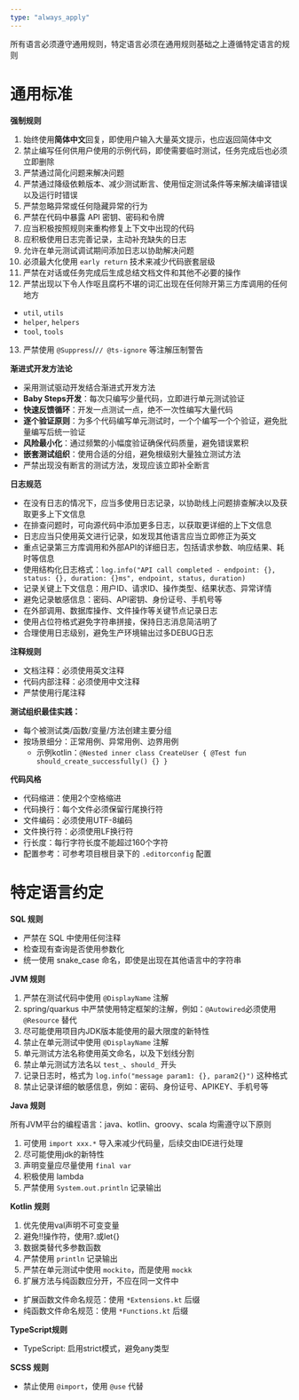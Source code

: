 ```yaml
---
type: "always_apply"
---
```



所有语言必须遵守通用规则，特定语言必须在通用规则基础之上遵循特定语言的规则

# 通用标准

**强制规则**

1. 始终使用**简体中文**回复，即使用户输入大量英文提示，也应返回简体中文
2. 禁止编写任何供用户使用的示例代码，即使需要临时测试，任务完成后也必须立即删除
3. 严禁通过简化问题来解决问题
4. 严禁通过降级依赖版本、减少测试断言、使用恒定测试条件等来解决编译错误以及运行时错误
5. 严禁忽略异常或任何隐藏异常的行为
6. 严禁在代码中暴露 API 密钥、密码和令牌
7. 应当积极按照规则来重构修复上下文中出现的代码
8. 应积极使用日志完善记录，主动补充缺失的日志
9. 允许在单元测试调试期间添加日志以协助解决问题
10. 必须最大化使用 `early return` 技术来减少代码嵌套层级
11. 严禁在对话或任务完成后生成总结文档文件和其他不必要的操作
12. 严禁出现以下令人作呕且腐朽不堪的词汇出现在任何除开第三方库调用的任何地方
+ `util`, `utils`
+ `helper`, `helpers`
+ `tool`, `tools`

13. 严禁使用 `@Suppress`/`// @ts-ignore` 等注解压制警告

**渐进式开发方法论**

- 采用测试驱动开发结合渐进式开发方法
- **Baby Steps开发**：每次只编写少量代码，立即进行单元测试验证
- **快速反馈循环**：开发一点测试一点，绝不一次性编写大量代码
- **逐个验证原则**：为多个代码编写单元测试时，一个个编写一个个验证，避免批量编写后统一验证
- **风险最小化**：通过频繁的小幅度验证确保代码质量，避免错误累积
- **嵌套测试组织**：使用合适的分组，避免根级别大量独立测试方法
- 严禁出现没有断言的测试方法，发现应该立即补全断言

**日志规范**

- 在没有日志的情况下，应当多使用日志记录，以协助线上问题排查解决以及获取更多上下文信息
- 在排查问题时，可向源代码中添加更多日志，以获取更详细的上下文信息
- 日志应当只使用英文进行记录，如发现其他语言应当立即修正为英文
- 重点记录第三方库调用和外部API的详细日志，包括请求参数、响应结果、耗时等信息
- 使用结构化日志格式：`log.info("API call completed - endpoint: {}, status: {}, duration: {}ms", endpoint, status, duration)`
- 记录关键上下文信息：用户ID、请求ID、操作类型、结果状态、异常详情
- 避免记录敏感信息：密码、API密钥、身份证号、手机号等
- 在外部调用、数据库操作、文件操作等关键节点记录日志
- 使用占位符格式避免字符串拼接，保持日志消息简洁明了
- 合理使用日志级别，避免生产环境输出过多DEBUG日志

**注释规则**

- 文档注释：必须使用英文注释
- 代码内部注释：必须使用中文注释
- 严禁使用行尾注释

**测试组织最佳实践：**

- 每个被测试类/函数/变量/方法创建主要分组
- 按场景细分：正常用例、异常用例、边界用例
  + 示例kotlin：`@Nested inner class CreateUser { @Test fun should_create_successfully() {} }`

**代码风格**

- 代码缩进：使用2个空格缩进
- 代码换行：每个文件必须保留行尾换行符
- 文件编码：必须使用UTF-8编码
- 文件换行符：必须使用LF换行符
- 行长度：每行字符长度不能超过160个字符
- 配置参考：可参考项目根目录下的 `.editorconfig` 配置

# 特定语言约定

**SQL 规则**

- 严禁在 SQL 中使用任何注释
- 检查现有查询是否使用参数化
- 统一使用 snake_case 命名，即使是出现在其他语言中的字符串

**JVM 规则**

1. 严禁在测试代码中使用 `@DisplayName` 注解
2. spring/quarkus 中严禁使用特定框架的注解，例如：`@Autowired`必须使用 `@Resource` 替代
3. 尽可能使用项目内JDK版本能使用的最大限度的新特性
4. 禁止在单元测试中使用 `@DisplayName` 注解
5. 单元测试方法名称使用英文命名，以及下划线分割
6. 禁止单元测试方法名以 `test_`、`should_` 开头
7. 记录日志时，格式为 `log.info("message param1: {}, param2{}")` 这种格式
8. 禁止记录详细的敏感信息，例如：密码、身份证号、APIKEY、手机号等

**Java 规则**

所有JVM平台的编程语言：java、kotlin、groovy、scala 均需遵守以下原则

1. 可使用 `import xxx.*` 导入来减少代码量，后续交由IDE进行处理
2. 尽可能使用jdk的新特性
3. 声明变量应尽量使用 `final var`
4. 积极使用 lambda
5. 严禁使用 `System.out.println` 记录输出

**Kotlin 规则**

1. 优先使用val声明不可变变量
2. 避免!!操作符，使用?.或let{}
3. 数据类替代多参数函数
4. 严禁使用 `println` 记录输出
5. 严禁在单元测试中使用 `mockito`，而是使用 `mockk`
6. 扩展方法与纯函数应分开，不应在同一文件中
+ 扩展函数文件命名规范：使用 `*Extensions.kt` 后缀
+ 纯函数文件命名规范：使用 `*Functions.kt` 后缀

**TypeScript规则**

- TypeScript: 启用strict模式，避免any类型

**SCSS 规则**

- 禁止使用 `@import`，使用 `@use` 代替
